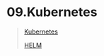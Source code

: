 # 09.Kubernetes
> [Kubernetes](https://github.com/Korolev731/sa.it-academy.by/blob/md-sa2-16-21/IKorolev/09.Kubernetes/kube.yaml)
> 
> [HELM]()
